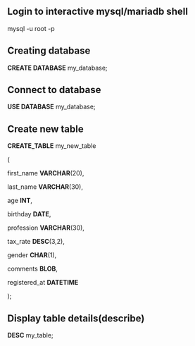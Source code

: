 ## Login to interactive mysql/mariadb shell

mysql -u root -p

## Creating database

**CREATE DATABASE** my_database;

## Connect to database

**USE DATABASE** my_database;

## Create new table

**CREATE_TABLE** my_new_table

(

first_name **VARCHAR**(20),

last_name **VARCHAR**(30),

age **INT**,

birthday **DATE**,

profession **VARCHAR**(30),

tax_rate **DESC**(3,2),

gender **CHAR**(1),

comments **BLOB**,

registered_at **DATETIME**

);

## Display table details(describe)

**DESC** my_table;
